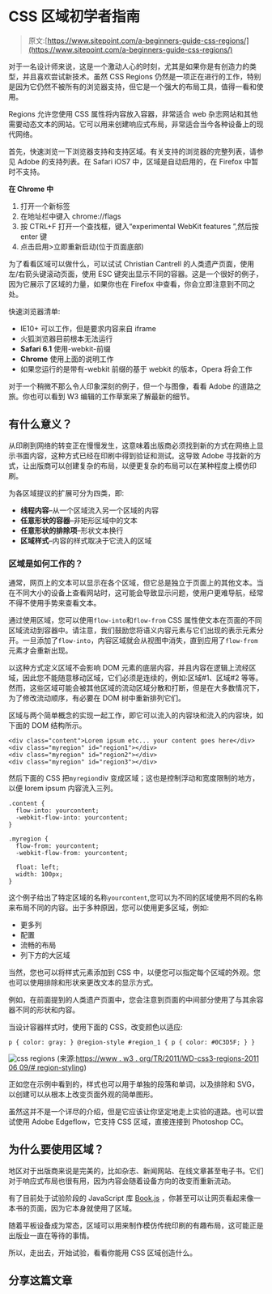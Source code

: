 # CSS 区域初学者指南

> 原文:[https://www.sitepoint.com/a-beginners-guide-css-regions/](https://www.sitepoint.com/a-beginners-guide-css-regions/)

对于一名设计师来说，这是一个激动人心的时刻，尤其是如果你是有创造力的类型，并且喜欢尝试新技术。虽然 CSS Regions 仍然是一项正在进行的工作，特别是因为它仍然不被所有的浏览器支持，但它是一个强大的布局工具，值得一看和使用。

Regions 允许您使用 CSS 属性将内容放入容器，非常适合 web 杂志网站和其他需要动态文本的网站。它可以用来创建响应式布局，非常适合当今各种设备上的现代网络。

首先，快速浏览一下浏览器支持和支持区域。有关支持的浏览器的完整列表，请参见 Adobe 的支持列表。在 Safari iOS7 中，区域是自动启用的，在 Firefox 中暂时不支持。

**在 Chrome 中**

1.  打开一个新标签
2.  在地址栏中键入 chrome://flags
3.  按 CTRL+F 打开一个查找框，键入“experimental WebKit features ”,然后按 enter 键
4.  点击启用>立即重新启动(位于页面底部)

为了看看区域可以做什么，可以试试 Christian Cantrell 的人类遗产页面，使用左/右箭头键滚动页面，使用 ESC 键突出显示不同的容器。这是一个很好的例子，因为它展示了区域的力量，如果你也在 Firefox 中查看，你会立即注意到不同之处。

快速浏览器清单:

*   IE10+ 可以工作，但是要求内容来自 iframe
*   火狐浏览器目前根本无法运行
*   **Safari 6.1** 使用-webkit-前缀
*   **Chrome** 使用上面的说明工作
*   如果您运行的是带有-webkit 前缀的基于 webkit 的版本，Opera 将会工作

对于一个稍微不那么令人印象深刻的例子，但一个与图像，看看 Adobe 的道路之旅。你也可以看到 W3 编辑的工作草案来了解最新的细节。

## 有什么意义？

从印刷到网络的转变正在慢慢发生，这意味着出版商必须找到新的方式在网络上显示书面内容，这种方式已经在印刷中得到验证和测试。这导致 Adobe 寻找新的方式，让出版商可以创建复杂的布局，以便更复杂的布局可以在某种程度上模仿印刷。

为各区域提议的扩展可分为四类，即:

*   **线程内容**–从一个区域流入另一个区域的内容
*   **任意形状的容器**–非矩形区域中的文本
*   **任意形状的排除项**–形状文本换行
*   **区域样式**–内容的样式取决于它流入的区域

### 区域是如何工作的？

通常，网页上的文本可以显示在各个区域，但它总是独立于页面上的其他文本。当在不同大小的设备上查看网站时，这可能会导致显示问题，使用户更难导航，经常不得不使用手势来查看文本。

通过使用区域，您可以使用`flow-into`和`flow-from` CSS 属性使文本在页面的不同区域流动到容器中。请注意，我们鼓励您将语义内容元素与它们出现的表示元素分开。一旦添加了`flow-into`，内容区域就会从视图中消失，直到应用了`flow-from`元素才会重新出现。

以这种方式定义区域不会影响 DOM 元素的底层内容，并且内容在逻辑上流经区域，因此您不能随意移动区域，它们必须是连续的，例如:区域#1、区域#2 等等。然而，这些区域可能会被其他区域的流动区域分散和打断，但是在大多数情况下，为了修改流动顺序，有必要在 DOM 树中重新排列它们。

区域与两个简单概念的实现一起工作，即它可以流入的内容块和流入的内容块，如下面的 DOM 结构所示。

```
<div class="content">Lorem ipsum etc... your content goes here</div>
<div class="myregion" id="region1"></div>
<div class="myregion" id="region2"></div>
<div class="myregion" id="region3"></div>
```

然后下面的 CSS 把`myregion`div 变成区域；这也是控制浮动和宽度限制的地方，以便 lorem ipsum 内容流入三列。

```
.content {
  flow-into: yourcontent;
  -webkit-flow-into: yourcontent;
}

.myregion {
  flow-from: yourcontent;
  -webkit-flow-from: yourcontent;

  float: left;
  width: 100px;
}
```

这个例子给出了特定区域的名称`yourcontent`,您可以为不同的区域使用不同的名称来布局不同的内容。出于多种原因，您可以使用更多区域，例如:

*   更多列
*   配置
*   流畅的布局
*   列下方的大区域

当然，您也可以将样式元素添加到 CSS 中，以便您可以指定每个区域的外观。您也可以使用排除和形状来更改文本的显示方式。

例如，在前面提到的人类遗产页面中，您会注意到页面的中间部分使用了与其余容器不同的形状和内容。

当设计容器样式时，使用下面的 CSS，改变颜色以适应:

```
p { color: gray: } @region-style #region_1 { p { color: #0C3D5F; } }
```

![css regions](../Images/674bea38b12cd232b3addf91c867c206.png)
(来源:[https://www . w3 . org/TR/2011/WD-css3-regions-2011 06 09/# region-styling](https://www.w3.org/TR/2011/WD-css3-regions-20110609/#region-styling))

正如您在示例中看到的，样式也可以用于单独的段落和单词，以及排除和 SVG，以创建可以从根本上改变页面外观的简单图形。

虽然这并不是一个详尽的介绍，但是它应该让你坚定地走上实验的道路。也可以尝试使用 Adobe Edgeflow，它支持 CSS 区域，直接连接到 Photoshop CC。

## 为什么要使用区域？

地区对于出版商来说是完美的，比如杂志、新闻网站、在线文章甚至电子书。它们对于响应式布局也很有用，因为内容会随着设备方向的改变而重新流动。

有了目前处于试验阶段的 JavaScript 库 [Book.js](http://sourcefabric.github.io/BookJS/book.js) ，你甚至可以让网页看起来像一本书的页面，因为它本身就使用了区域。

随着平板设备成为常态，区域可以用来制作模仿传统印刷的有趣布局，这可能正是出版业一直在等待的事情。

所以，走出去，开始试验，看看你能用 CSS 区域创造什么。

## 分享这篇文章